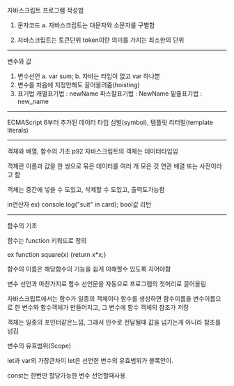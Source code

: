 자바스크립트 프로그램 작성법
1. 문자코드
	a. 자바스크립트는 대문자와 소문자를 구별함

2. 자바스크립트는 토큰단위
	token이란 의미를 가지는 최소한의 단위
---
변수와 값

1. 변수선언
	a. var sum;
	b. 자바는 타입이 없고 var 하나뿐
2. 변수를 처음에 지정안해도 끌어올려줌(hoisting)
3. 표기법
	캐멀표기법 : newName
	파스칼표기법 : NewName
	밑줄표기법 : new_name


---
ECMAScript 6부터 추가된 데이터 타입
심벌(symbol), 템플릿 리터럴(template literals)

---
객체와 배열, 함수의 기초 p92
자바스크립트의 객체는 데이터타입임

객체란 이름과 값을 한 쌍으로 묶은 데이터를 여러 개 모은 것
연관 배열 또는 사전이라고 함

객체는 중간에 넣을 수 도있고, 삭제할 수 도있고, 출력도가능함

in연산자
ex) console.log("suit" in card); bool값 리턴

---
함수의 기초

함수는 function 키워드로 정의

ex
function square(x) {return x*x;}

함수의 이름은 해당함수의 기능을 쉽게 이해할수 있도록 지어야함

변수 선언과 마찬가지로 함수 선언문을 자동으로 프로그램의 첫머리로 끌어올림

자바스크립트에서는 함수가 일종의 객체이다
함수를 생성하면 함수이름을 변수이름으로 한 변수와 함수객체가 만들어지고, 그 변수에 함수 객체의 참조가 저장

객체는 일종의 포인터같은느낌, 그래서 인수로 전달될때 값을 넘기는게 아니라 참조를 넘김

변수의 유효범위(Scope)

let과 var의 가장큰차이
let은 선언한 변수의 유효범위가 블록안이.

const는 한번만 할당가능한 변수 선언할때사용

